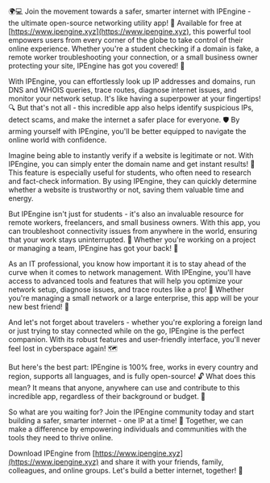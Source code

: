 🌍💻 Join the movement towards a safer, smarter internet with IPEngine - the ultimate open-source networking utility app! 🚀 Available for free at [https://www.ipengine.xyz](https://www.ipengine.xyz), this powerful tool empowers users from every corner of the globe to take control of their online experience. Whether you're a student checking if a domain is fake, a remote worker troubleshooting your connection, or a small business owner protecting your site, IPEngine has got you covered! 📡

With IPEngine, you can effortlessly look up IP addresses and domains, run DNS and WHOIS queries, trace routes, diagnose internet issues, and monitor your network setup. It's like having a superpower at your fingertips! 🔍 But that's not all - this incredible app also helps identify suspicious IPs, detect scams, and make the internet a safer place for everyone. 🛡️ By arming yourself with IPEngine, you'll be better equipped to navigate the online world with confidence.

Imagine being able to instantly verify if a website is legitimate or not. With IPEngine, you can simply enter the domain name and get instant results! 👀 This feature is especially useful for students, who often need to research and fact-check information. By using IPEngine, they can quickly determine whether a website is trustworthy or not, saving them valuable time and energy.

But IPEngine isn't just for students - it's also an invaluable resource for remote workers, freelancers, and small business owners. With this app, you can troubleshoot connectivity issues from anywhere in the world, ensuring that your work stays uninterrupted. 💼 Whether you're working on a project or managing a team, IPEngine has got your back! 🤝

As an IT professional, you know how important it is to stay ahead of the curve when it comes to network management. With IPEngine, you'll have access to advanced tools and features that will help you optimize your network setup, diagnose issues, and trace routes like a pro! 🔧 Whether you're managing a small network or a large enterprise, this app will be your new best friend! 🤩

And let's not forget about travelers - whether you're exploring a foreign land or just trying to stay connected while on the go, IPEngine is the perfect companion. With its robust features and user-friendly interface, you'll never feel lost in cyberspace again! 🗺️

But here's the best part: IPEngine is 100% free, works in every country and region, supports all languages, and is fully open-source! 🔓 What does this mean? It means that anyone, anywhere can use and contribute to this incredible app, regardless of their background or budget. 💸

So what are you waiting for? Join the IPEngine community today and start building a safer, smarter internet - one IP at a time! 🌟 Together, we can make a difference by empowering individuals and communities with the tools they need to thrive online.

Download IPEngine from [https://www.ipengine.xyz](https://www.ipengine.xyz) and share it with your friends, family, colleagues, and online groups. Let's build a better internet, together! 🌈